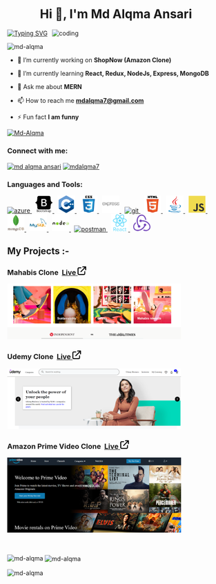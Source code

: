 
<h1 align="center">Hi 👋, I'm Md Alqma Ansari</h1>

[![Typing SVG](https://readme-typing-svg.demolab.com?font=Exo+2&weight=600&size=24&duration=4000&pause=1000&color=0CF7ED&center=true&vCenter=true&width=320&lines=Full+Stack+Web+Developer;Always+learning+new+things)](https://git.io/typing-svg)
<img align="right" alt="coding" width="400" src="https://www.lambdatest.com/resources/images/news24.gif">
<p align="left"> <img src="https://komarev.com/ghpvc/?username=md-alqma&label=Profile%20views&color=0e75b6&style=flat" alt="md-alqma" /> </p>


- 🔭 I’m currently working on **ShopNow (Amazon Clone)**

- 🌱 I’m currently learning **React, Redux, NodeJs, Express, MongoDB**

- 💬 Ask me about **MERN**

- 📫 How to reach me **mdalqma7@gmail.com**

- ⚡ Fun fact **I am funny**
<p align="left"> <a href="https://github.com/ryo-ma/github-profile-trophy"><img src="https://github-profile-trophy.vercel.app/?username=Md-Alqma" alt="Md-Alqma" /></a> </p>
<h3 align="left">Connect with me:</h3>
<p align="left">
<a href="https://www.linkedin.com/in/mdalqma/" target="blank"><img align="center" src="https://raw.githubusercontent.com/rahuldkjain/github-profile-readme-generator/master/src/images/icons/Social/linked-in-alt.svg" alt="md alqma ansari" height="30" width="40" /></a>
<a href="https://www.leetcode.com/mdalqma7" target="blank"><img align="center" src="https://raw.githubusercontent.com/rahuldkjain/github-profile-readme-generator/master/src/images/icons/Social/leet-code.svg" alt="mdalqma7" height="30" width="40" /></a>
</p>

<h3 align="left">Languages and Tools:</h3>
<p align="left"> <a href="https://azure.microsoft.com/en-in/" target="_blank" rel="noreferrer"> <img src="https://www.vectorlogo.zone/logos/microsoft_azure/microsoft_azure-icon.svg" alt="azure" width="40" height="40"/> </a> &nbsp;  <a href="https://getbootstrap.com" target="_blank" rel="noreferrer"> <img src="https://raw.githubusercontent.com/devicons/devicon/master/icons/bootstrap/bootstrap-plain-wordmark.svg" alt="bootstrap" width="40" height="40"/> </a> &nbsp; <a href="https://www.w3schools.com/cpp/" target="_blank" rel="noreferrer"> <img src="https://raw.githubusercontent.com/devicons/devicon/master/icons/cplusplus/cplusplus-original.svg" alt="cplusplus" width="40" height="40"/> </a> &nbsp; <a href="https://www.w3schools.com/css/" target="_blank" rel="noreferrer"> <img src="https://raw.githubusercontent.com/devicons/devicon/master/icons/css3/css3-original-wordmark.svg" alt="css3" width="40" height="40"/> </a> &nbsp; <a href="https://expressjs.com" target="_blank" rel="noreferrer"> <img src="https://raw.githubusercontent.com/devicons/devicon/master/icons/express/express-original-wordmark.svg" alt="express" width="40" height="40"/> </a> &nbsp; <a href="https://git-scm.com/" target="_blank" rel="noreferrer"> <img src="https://www.vectorlogo.zone/logos/git-scm/git-scm-icon.svg" alt="git" width="40" height="40"/> </a> &nbsp; <a href="https://www.w3.org/html/" target="_blank" rel="noreferrer"> <img src="https://raw.githubusercontent.com/devicons/devicon/master/icons/html5/html5-original-wordmark.svg" alt="html5" width="40" height="40"/> </a> &nbsp; <a href="https://www.java.com" target="_blank" rel="noreferrer"> <img src="https://raw.githubusercontent.com/devicons/devicon/master/icons/java/java-original.svg" alt="java" width="40" height="40"/> </a> &nbsp; <a href="https://developer.mozilla.org/en-US/docs/Web/JavaScript" target="_blank" rel="noreferrer"> <img src="https://raw.githubusercontent.com/devicons/devicon/master/icons/javascript/javascript-original.svg" alt="javascript" width="40" height="40"/> </a> &nbsp; <a href="https://www.mongodb.com/" target="_blank" rel="noreferrer"> <img src="https://raw.githubusercontent.com/devicons/devicon/master/icons/mongodb/mongodb-original-wordmark.svg" alt="mongodb" width="40" height="40"/> </a> &nbsp; <a href="https://www.mysql.com/" target="_blank" rel="noreferrer"> <img src="https://raw.githubusercontent.com/devicons/devicon/master/icons/mysql/mysql-original-wordmark.svg" alt="mysql" width="40" height="40"/> </a> &nbsp; <a href="https://nodejs.org" target="_blank" rel="noreferrer"> <img src="https://raw.githubusercontent.com/devicons/devicon/master/icons/nodejs/nodejs-original-wordmark.svg" alt="nodejs" width="40" height="40"/> </a> &nbsp; <a href="https://postman.com" target="_blank" rel="noreferrer"> <img src="https://www.vectorlogo.zone/logos/getpostman/getpostman-icon.svg" alt="postman" width="40" height="40"/> </a> &nbsp; <a href="https://reactjs.org/" target="_blank" rel="noreferrer"> <img src="https://raw.githubusercontent.com/devicons/devicon/master/icons/react/react-original-wordmark.svg" alt="react" width="40" height="40"/> </a> &nbsp; <a href="https://redux.js.org" target="_blank" rel="noreferrer"> <img src="https://raw.githubusercontent.com/devicons/devicon/master/icons/redux/redux-original.svg" alt="redux" width="40" height="40"/> </a> </p>

<h2> My Projects :-</h2>
<h3>Mahabis Clone &nbsp;<a  style="text-align:center;" href="https://dreamy-frangipane-645120.netlify.app/">Live <img src="./Images/external-link.png" width="20px" /></a></h3>

<img width="80%" src="./Images/mahabis.png" />

<h3>Udemy Clone &nbsp;<a  style="text-align:center;" href="https://joyful-cendol-eadc85.netlify.app/">Live <img src="./Images/external-link.png" width="20px" /></a></h3>

<img width="80%" src="./Images/udemy.png" />

<h3>Amazon Prime Video Clone &nbsp;<a  style="text-align:center;" href="https://amazon-prime-clone-masai-team7.netlify.app/home/home">Live <img src="./Images/external-link.png" width="20px" /></a></h3>

<img width="80%" src="./Images/amazon-prime.png" />

<br/>
<br/>
<br/>

<p><img align="left" src="https://github-readme-stats.vercel.app/api/top-langs?username=md-alqma&show_icons=true&locale=en&layout=compact" alt="md-alqma" /></p>

<p>&nbsp;<img align="center" src="https://github-readme-stats.vercel.app/api?username=md-alqma&show_icons=true&locale=en" alt="md-alqma" /></p>

<p><img align="center" src="https://github-readme-streak-stats.herokuapp.com/?user=md-alqma&" alt="md-alqma" /></p>
